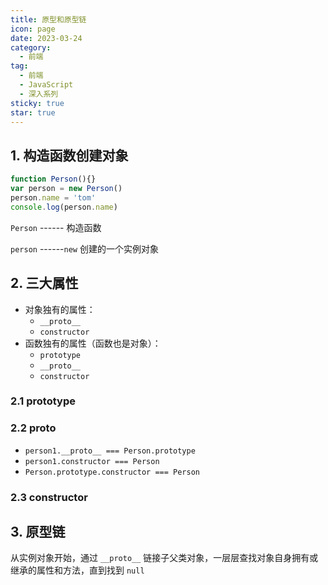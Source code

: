 ```yaml
---
title: 原型和原型链
icon: page
date: 2023-03-24
category:
  - 前端
tag:
  - 前端
  - JavaScript
  - 深入系列
sticky: true
star: true
---
```


<!-- more -->

## 1. 构造函数创建对象

```javascript
function Person(){}
var person = new Person()
person.name = 'tom'
console.log(person.name)
```

`Person` ------ 构造函数

`person` ------`new` 创建的一个实例对象

## 2. 三大属性

- 对象独有的属性：
  -  `__proto__`
  - `constructor`
- 函数独有的属性（函数也是对象）：
  - `prototype`
  - `__proto__`
  - `constructor`

### 2.1 prototype

### 2.2 __proto__

- `person1.__proto__ === Person.prototype`
- `person1.constructor === Person`
- `Person.prototype.constructor === Person`

### 2.3 constructor

## 3. 原型链

从实例对象开始，通过 `__proto__` 链接子父类对象，一层层查找对象自身拥有或继承的属性和方法，直到找到 `null`

